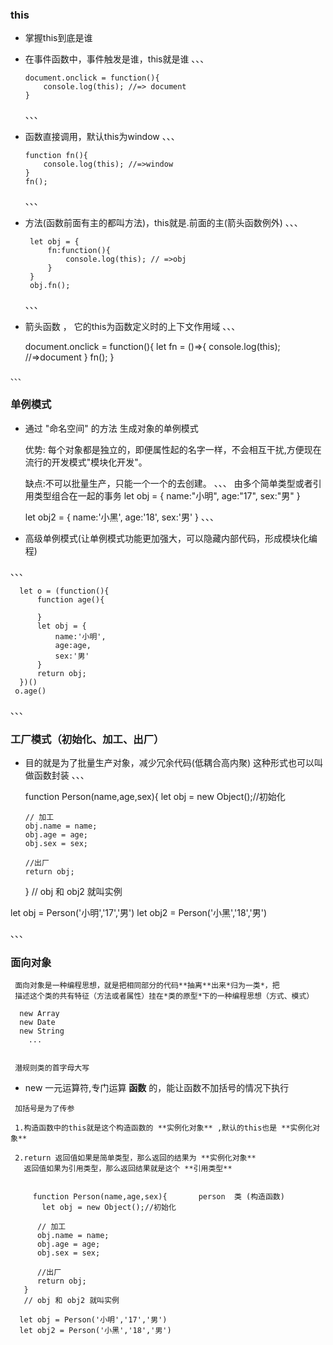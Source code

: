###  this
  -  掌握this到底是谁

  - 在事件函数中，事件触发是谁，this就是谁
    、、、

        document.onclick = function(){
            console.log(this); //=> document
        }


    、、、

  - 函数直接调用，默认this为window
    、、、

        function fn(){
            console.log(this); //=>window
        }
        fn(); 

    、、、
 
  - 方法(函数前面有主的都叫方法)，this就是.前面的主(箭头函数例外)
    、、、

         let obj = {
             fn:function(){
                 console.log(this); // =>obj
             }
         } 
         obj.fn(); 

    、、、
 
   - 箭头函数 ， 它的this为函数定义时的上下文作用域
   、、、
       
       document.onclick = function(){
           let fn = ()=>{
               console.log(this); //=>document
           }
           fn();
       }

    、、、

###  单例模式
   - 通过 "命名空间" 的方法 生成对象的单例模式

     优势: 每个对象都是独立的，即便属性起的名字一样，不会相互干扰,方便现在流行的开发模式"模块化开发"。

     缺点:不可以批量生产，只能一个一个的去创建。
   、、、
       由多个简单类型或者引用类型组合在一起的事务
       let obj = {
           name:"小明",
           age:"17",
           sex:"男"
       }

       let obj2 = {
           name:'小黑',
           age:'18',
           sex:'男'
       }
    、、、

  - 高级单例模式(让单例模式功能更加强大，可以隐藏内部代码，形成模块化编程)

  、、、
      
      let o = (function(){
          function age(){

          }
          let obj = {
              name:'小明',
              age:age,
              sex:'男'
          }
          return obj;
      })()
     o.age()

  、、、


###  工厂模式（初始化、加工、出厂）
   -  目的就是为了批量生产对象，减少冗余代码(低耦合高内聚)
      这种形式也可以叫做函数封装
   、、、
       
       function Person(name,age,sex){
           let obj = new Object();//初始化

          // 加工
          obj.name = name;
          obj.age = age;
          obj.sex = sex;

          //出厂
          return obj;
       }
   // obj 和 obj2 就叫实例
    
   let obj = Person('小明','17','男')
   let obj2 = Person('小黑','18','男')

   、、、

###  面向对象  

     面向对象是一种编程思想，就是把相同部分的代码**抽离**出来*归为一类*，把
     描述这个类的共有特征（方法或者属性）挂在*类的原型*下的一种编程思想（方式、模式）
     
      new Array   
      new Date  
      new String  
        ...


     潜规则类的首字母大写
      
   -  new
     一元运算符,专门运算 **函数** 的，能让函数不加括号的情况下执行

     加括号是为了传参

     1.构造函数中的this就是这个构造函数的 **实例化对象** ,默认的this也是 **实例化对象**

     2.return 返回值如果是简单类型，那么返回的结果为 **实例化对象**
       返回值如果为引用类型，那么返回结果就是这个 **引用类型**


         function Person(name,age,sex){       person  类 (构造函数)
           let obj = new Object();//初始化 

          // 加工
          obj.name = name;
          obj.age = age;
          obj.sex = sex;

          //出厂
          return obj;
       }
       // obj 和 obj2 就叫实例
    
      let obj = Person('小明','17','男')
      let obj2 = Person('小黑','18','男')